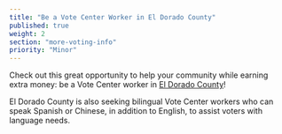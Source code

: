 ```yaml
---
title: "Be a Vote Center Worker in El Dorado County"
published: true
weight: 2
section: "more-voting-info"
priority: "Minor"
---
```


Check out this great opportunity to help your community while earning extra money: be a Vote Center worker in [El Dorado County](https://www.edcgov.us/Government/Elections/Pages/Get-Involved-Work-for-Elections.aspx)!  

El Dorado County is also seeking bilingual Vote Center workers who can speak Spanish or Chinese, in addition to English, to assist voters with language needs.